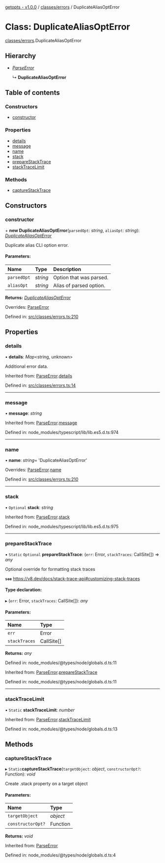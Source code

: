 [getopts - v1.0.0](../README.md) / [classes/errors](../modules/classes_errors.md) / DuplicateAliasOptError

# Class: DuplicateAliasOptError

[classes/errors](../modules/classes_errors.md).DuplicateAliasOptError

## Hierarchy

- [_ParseError_](classes_errors.parseerror.md)

  ↳ **DuplicateAliasOptError**

## Table of contents

### Constructors

- [constructor](classes_errors.duplicatealiasopterror.md#constructor)

### Properties

- [details](classes_errors.duplicatealiasopterror.md#details)
- [message](classes_errors.duplicatealiasopterror.md#message)
- [name](classes_errors.duplicatealiasopterror.md#name)
- [stack](classes_errors.duplicatealiasopterror.md#stack)
- [prepareStackTrace](classes_errors.duplicatealiasopterror.md#preparestacktrace)
- [stackTraceLimit](classes_errors.duplicatealiasopterror.md#stacktracelimit)

### Methods

- [captureStackTrace](classes_errors.duplicatealiasopterror.md#capturestacktrace)

## Constructors

### constructor

\+ **new DuplicateAliasOptError**(`parsedOpt`: _string_, `aliasOpt`: _string_): [_DuplicateAliasOptError_](classes_errors.duplicatealiasopterror.md)

Duplicate alias CLI option error.

#### Parameters:

| Name        | Type     | Description             |
| :---------- | :------- | :---------------------- |
| `parsedOpt` | _string_ | Option that was parsed. |
| `aliasOpt`  | _string_ | Alias of parsed option. |

**Returns:** [_DuplicateAliasOptError_](classes_errors.duplicatealiasopterror.md)

Overrides: [ParseError](classes_errors.parseerror.md)

Defined in: [src/classes/errors.ts:210](https://github.com/prasadrajandran/node-getopts/blob/c78e9e9/src/classes/errors.ts#L210)

## Properties

### details

• **details**: _Map_<string, unknown\>

Additional error data.

Inherited from: [ParseError](classes_errors.parseerror.md).[details](classes_errors.parseerror.md#details)

Defined in: [src/classes/errors.ts:14](https://github.com/prasadrajandran/node-getopts/blob/c78e9e9/src/classes/errors.ts#L14)

---

### message

• **message**: _string_

Inherited from: [ParseError](classes_errors.parseerror.md).[message](classes_errors.parseerror.md#message)

Defined in: node_modules/typescript/lib/lib.es5.d.ts:974

---

### name

• **name**: _string_= 'DuplicateAliasOptError'

Overrides: [ParseError](classes_errors.parseerror.md).[name](classes_errors.parseerror.md#name)

Defined in: [src/classes/errors.ts:210](https://github.com/prasadrajandran/node-getopts/blob/c78e9e9/src/classes/errors.ts#L210)

---

### stack

• `Optional` **stack**: _string_

Inherited from: [ParseError](classes_errors.parseerror.md).[stack](classes_errors.parseerror.md#stack)

Defined in: node_modules/typescript/lib/lib.es5.d.ts:975

---

### prepareStackTrace

▪ `Static` `Optional` **prepareStackTrace**: (`err`: Error, `stackTraces`: CallSite[]) => _any_

Optional override for formatting stack traces

**`see`** https://v8.dev/docs/stack-trace-api#customizing-stack-traces

#### Type declaration:

▸ (`err`: Error, `stackTraces`: CallSite[]): _any_

#### Parameters:

| Name          | Type       |
| :------------ | :--------- |
| `err`         | Error      |
| `stackTraces` | CallSite[] |

**Returns:** _any_

Defined in: node_modules/@types/node/globals.d.ts:11

Inherited from: [ParseError](classes_errors.parseerror.md).[prepareStackTrace](classes_errors.parseerror.md#preparestacktrace)

Defined in: node_modules/@types/node/globals.d.ts:11

---

### stackTraceLimit

▪ `Static` **stackTraceLimit**: _number_

Inherited from: [ParseError](classes_errors.parseerror.md).[stackTraceLimit](classes_errors.parseerror.md#stacktracelimit)

Defined in: node_modules/@types/node/globals.d.ts:13

## Methods

### captureStackTrace

▸ `Static`**captureStackTrace**(`targetObject`: _object_, `constructorOpt?`: Function): _void_

Create .stack property on a target object

#### Parameters:

| Name              | Type     |
| :---------------- | :------- |
| `targetObject`    | _object_ |
| `constructorOpt?` | Function |

**Returns:** _void_

Inherited from: [ParseError](classes_errors.parseerror.md)

Defined in: node_modules/@types/node/globals.d.ts:4

